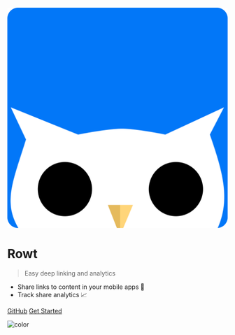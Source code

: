 ![logo](_media/rowtfavicon.svg ':size=120x120')

# Rowt 

> Easy deep linking and analytics

- Share links to content in your mobile apps :link:
- Track share analytics :chart_with_upwards_trend:

[GitHub](https://github.com/docsifyjs/docsify/)
[Get Started](/get-started/)

![color](#fff)